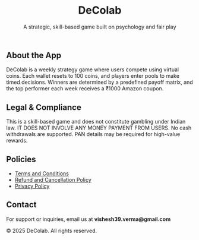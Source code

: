 <header>
  <h1>DeColab</h1>
  <p>A strategic, skill-based game built on psychology and fair play</p>
</header>

<section>
  <h2>About the App</h2>
  <p>DeColab is a weekly strategy game where users compete using virtual coins. Each wallet resets to 100 coins, and players enter pools to make timed decisions. Winners are determined by a predefined payoff matrix, and the top performer each week receives a ₹1000 Amazon coupon.</p>

  <h2>Legal & Compliance</h2>
  <p>This is a skill-based game and does not constitute gambling under Indian law. IT DOES NOT INVOLVE ANY MONEY PAYMENT FROM USERS. No cash withdrawals are supported. PAN details may be required for high-value rewards.</p>

  <h2>Policies</h2>
  <ul>
    <li><a href="https://vishbit001.github.io/DeColab/terms.html">Terms and Conditions</a></li>
    <li><a href="https://vishbit001.github.io/DeColab/refund.html">Refund and Cancellation Policy</a></li>
    <li><a href="https://vishbit001.github.io/DeColab/privacy.html">Privacy Policy</a></li>
  </ul>

  <h2>Contact</h2>
  <p>For support or inquiries, email us at <strong>vishesh39.verma@gmail.com</strong></p>
</section>

<footer>
  &copy; 2025 DeColab. All rights reserved.
</footer>

</body>
</html>

